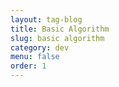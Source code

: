 ```yaml
---
layout: tag-blog
title: Basic Algorithm
slug: basic algorithm
category: dev
menu: false
order: 1
---
```

